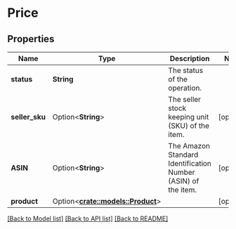 # Price

## Properties

Name | Type | Description | Notes
------------ | ------------- | ------------- | -------------
**status** | **String** | The status of the operation. | 
**seller_sku** | Option<**String**> | The seller stock keeping unit (SKU) of the item. | [optional]
**ASIN** | Option<**String**> | The Amazon Standard Identification Number (ASIN) of the item. | [optional]
**product** | Option<[**crate::models::Product**](Product.md)> |  | [optional]

[[Back to Model list]](../README.md#documentation-for-models) [[Back to API list]](../README.md#documentation-for-api-endpoints) [[Back to README]](../README.md)


